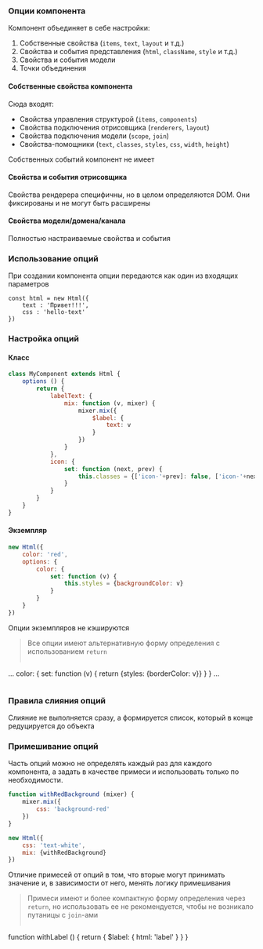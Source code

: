 ### Опции компонента
Компонент объединяет в себе настройки:
1. Собственные свойства (`items`, `text`, `layout` и т.д.)
2. Свойства и события представления (`html`, `className`, `style` и т.д.)
3. Свойства и события модели
4. Точки объединения

#### Собственные свойства компонента
Сюда входят:
* Свойства управления структурой (`items`, `components`)
* Свойства подключения отрисовщика (`renderers`, `layout`)
* Свойства подключения модели (`scope`, `join`)
* Свойства-помощники (`text`, `classes`, `styles`, `css`, `width`, `height`)

Собственных событий компонент не имеет

#### Свойства и события отрисовщика
Свойства рендерера специфичны, но в целом определяются DOM. Они фиксированы и не могут быть расширены

#### Свойства модели/домена/канала
Полностью настраиваемые свойства и события

### Использование опций
При создании компонента опции передаются как один из входящих параметров

    const html = new Html({
        text : 'Привет!!!',
        css : 'hello-text'
    })

### Настройка опций

#### Класс
```javascript
class MyComponent extends Html {
    options () {
        return {
            labelText: {
                mix: function (v, mixer) {
                    mixer.mix({
                        $label: {
                            text: v
                        }
                    })
                }
            },
            icon: {
                set: function (next, prev) {
                    this.classes = {['icon-'+prev]: false, ['icon-'+next]: true}
                }
            }
        }
    }
}
```
#### Экземпляр

```javascript
new Html({
    color: 'red',
    options: {
        color: {
            set: function (v) {
                this.styles = {backgroundColor: v}
            }
        }
    }
})
```

<div class="alert is-danger">
Опции экземпляров не кэшируются
</div>

>Все опции имеют альтернативную форму определения с использованием `return`
>```javascript
...
color: {
    set: function (v) {
        return {styles: {borderColor: v}}
    }
}
...
>```

### Правила слияния опций

Слияние не выполняется сразу, а формируется список, который в конце редуцируется до объекта

### Примешивание опций

Часть опций можно не определять каждый раз для каждого компонента, а задать в качестве примеси и использовать только по необходимости.

```javascript
function withRedBackground (mixer) {
    mixer.mix({
        css: 'background-red'
    })
}

new Html({
    css: 'text-white',
    mix: {withRedBackground}
})
```
Отличие примесей от опций в том, что вторые могут принимать значение и, в зависимости от него, менять логику примешивания

> Примеси имеют и более компактную форму определения через `return`, но использовать ее не рекомендуется, чтобы не возникало путаницы с `join`-ами
>```javascript
function withLabel () {
    return {
        $label: {
            html: 'label'
        }
    }
}
>```
